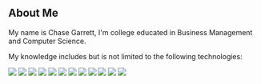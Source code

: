 ## About Me
My name is Chase Garrett, I'm college educated in Business Management and Computer Science.

My knowledge includes but is not limited to the following technologies:

<img src="https://img.shields.io/badge/JavaScript-323330?style=for-the-badge&logo=javascript&logoColor=F7DF1E"/>
<img src=https://img.shields.io/badge/HTML5-E34F26?style=for-the-badge&logo=html5&logoColor=white>
<img src=https://img.shields.io/badge/CSS3-1572B6?style=for-the-badge&logo=css3&logoColor=white>
<img src=https://img.shields.io/badge/Python-3776AB?style=for-the-badge&logo=python&logoColor=white>
<img src=https://img.shields.io/badge/C-00599C?style=for-the-badge&logo=c&logoColor=white>
<img src=https://img.shields.io/badge/C%2B%2B-00599C?style=for-the-badge&logo=c%2B%2B&logoColor=white>
<img src=https://img.shields.io/badge/Java-ED8B00?style=for-the-badge&logo=java&logoColor=white>
<img src=https://img.shields.io/badge/Windows-0078D6?style=for-the-badge&logo=windows&logoColor=white>
<img src=https://img.shields.io/badge/Linux-FCC624?style=for-the-badge&logo=linux&logoColor=black>
<img src=https://img.shields.io/badge/Apple-000000.svg?style=for-the-badge&logo=Apple&logoColor=white>
<img src=https://img.shields.io/badge/Node.js-339933.svg?style=for-the-badge&logo=nodedotjs&logoColor=white>
<img src=https://img.shields.io/badge/npm-CB3837.svg?style=for-the-badge&logo=npm&logoColor=white>
